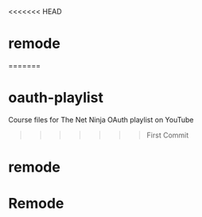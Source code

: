 <<<<<<< HEAD
# remode
=======
# oauth-playlist
Course files for The Net Ninja OAuth playlist on YouTube
>>>>>>> First Commit
# remode
# Remode
